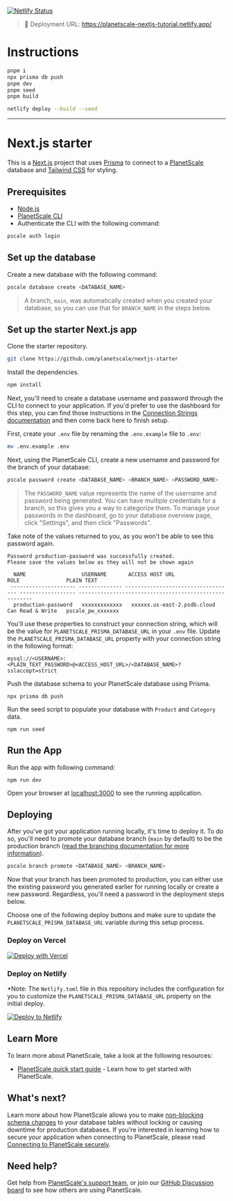 [![Netlify Status](https://api.netlify.com/api/v1/badges/cd9c9e88-b353-4548-a00b-641fefafe3f6/deploy-status)](https://app.netlify.com/sites/planetscale-nextjs-tutorial/deploys)

> 🔗 Deployment URL: https://planetscale-nextjs-tutorial.netlify.app/

# Instructions

```bash
pnpm i
npx prisma db push
pnpm dev
pnpm seed
pnpm build

netlify deploy --build --seed
```

---

# Next.js starter

This is a [Next.js](https://nextjs.org/) project that uses [Prisma](https://www.prisma.io/) to connect to a [PlanetScale](https://planetscale.com/) database and [Tailwind CSS](https://tailwindcss.com/) for styling.

## Prerequisites

- [Node.js](https://nodejs.org/en/download/)
- [PlanetScale CLI](https://github.com/planetscale/cli)
- Authenticate the CLI with the following command:

```sh
pscale auth login
```

## Set up the database

Create a new database with the following command:

```sh
pscale database create <DATABASE_NAME>
```

> A branch, `main`, was automatically created when you created your database, so you can use that for `BRANCH_NAME` in the steps below.

## Set up the starter Next.js app

Clone the starter repository.

```sh
git clone https://github.com/planetscale/nextjs-starter
```

Install the dependencies.

```sh
npm install
```

Next, you'll need to create a database username and password through the CLI to connect to your application. If you'd prefer to use the dashboard for this step, you can find those instructions in the [Connection Strings documentation](/concepts/connection-strings#creating-a-password) and then come back here to finish setup.

First, create your `.env` file by renaming the `.env.example` file to `.env`:

```sh
mv .env.example .env
```

Next, using the PlanetScale CLI, create a new username and password for the branch of your database:

```sh
pscale password create <DATABASE_NAME> <BRANCH_NAME> <PASSWORD_NAME>
```

> The `PASSWORD_NAME` value represents the name of the username and password being generated. You can have multiple credentials for a branch, so this gives you a way to categorize them. To manage your passwords in the dashboard, go to your database overview page, click "Settings", and then click "Passwords".

Take note of the values returned to you, as you won't be able to see this password again.

```text
Password production-password was successfully created.
Please save the values below as they will not be shown again

  NAME                  USERNAME       ACCESS HOST URL                     ROLE               PLAIN TEXT
 --------------------- -------------- ----------------------------------- ------------------ -------------------------------------------------------
  production-password   xxxxxxxxxxxxx   xxxxxx.us-east-2.psdb.cloud   Can Read & Write   pscale_pw_xxxxxxx
```

You'll use these properties to construct your connection string, which will be the value for `PLANETSCALE_PRISMA_DATABASE_URL` in your `.env` file. Update the `PLANETSCALE_PRISMA_DATABASE_URL` property with your connection string in the following format:

```text
mysql://<USERNAME>:<PLAIN_TEXT_PASSWORD>@<ACCESS_HOST_URL>/<DATABASE_NAME>?sslaccept=strict
```

Push the database schema to your PlanetScale database using Prisma.

`npx prisma db push`

Run the seed script to populate your database with `Product` and `Category` data.

`npm run seed`

## Run the App

Run the app with following command:

`npm run dev`

Open your browser at [localhost:3000](localhost:3000) to see the running application.

## Deploying

After you've got your application running locally, it's time to deploy it. To do so, you'll need to promote your database branch (`main` by default) to be the production branch ([read the branching documentation for more information](https://docs.planetscale.com/concepts/branching)).

```sh
pscale branch promote <DATABASE_NAME> <BRANCH_NAME>
```

Now that your branch has been promoted to production, you can either use the existing password you generated earlier for running locally or create a new password. Regardless, you'll need a password in the deployment steps below.

Choose one of the following deploy buttons and make sure to update the `PLANETSCALE_PRISMA_DATABASE_URL` variable during this setup process.

### Deploy on Vercel

[![Deploy with Vercel](https://vercel.com/button)](https://vercel.com/new/clone?repository-url=https://github.com/planetscale/nextjs-starter&env=PLANETSCALE_PRISMA_DATABASE_URL)

### Deploy on Netlify

\*Note: The `Netlify.toml` file in this repository includes the configuration for you to customize the `PLANETSCALE_PRISMA_DATABASE_URL` property on the initial deploy.

[![Deploy to Netlify](https://www.netlify.com/img/deploy/button.svg)](https://app.netlify.com/start/deploy?repository=https://github.com/planetscale/nextjs-starter)

## Learn More

To learn more about PlanetScale, take a look at the following resources:

- [PlanetScale quick start guide](https://docs.planetscale.com/tutorials/planetscale-quick-start-guide) - Learn how to get started with PlanetScale.

## What's next?

Learn more about how PlanetScale allows you to make [non-blocking schema changes](https://docs.planetscale.com/concepts/nonblocking-schema-changes) to your database tables without locking or causing downtime for production databases. If you're interested in learning how to secure your application when connecting to PlanetScale,
please read [Connecting to PlanetScale securely](/reference/planetscale-security).

## Need help?

Get help from [PlanetScale's support team](https://www.planetscale.com/support), or join our [GitHub Discussion board](https://github.com/planetscale/beta/discussions) to see how others are using PlanetScale.
